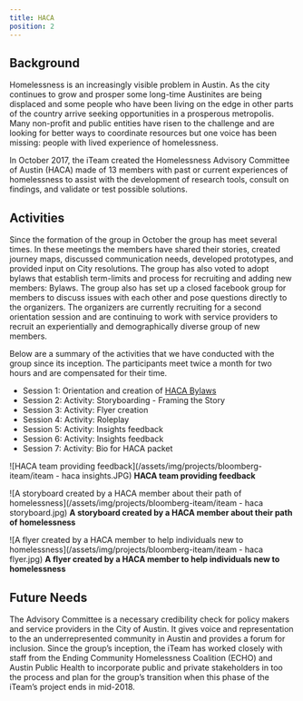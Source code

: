 ```yaml
---
title: HACA
position: 2
---
```


## Background

Homelessness is an increasingly visible problem in Austin. As the city continues to grow and prosper some long-time Austinites are being displaced and some people who have been living on the edge in other parts of the country arrive seeking opportunities in a prosperous metropolis. Many non-profit and public entities have risen to the challenge and are looking for better ways to coordinate resources but one voice has been missing: people with lived experience of homelessness.  

In October 2017, the iTeam created the Homelessness Advisory Committee of Austin (HACA) made of 13 members with past or current experiences of homelessness to assist with the development of research tools, consult on findings, and validate or test possible solutions.

## Activities
Since the formation of the group in October the group has meet several times. In these meetings the members have shared their stories, created journey maps, discussed communication needs, developed prototypes, and provided input on City resolutions. The group has also voted to adopt bylaws that establish term-limits and process for recruiting and adding new members: Bylaws. The group also has set up a closed facebook group for members to discuss issues with each other and pose questions directly to the organizers. The organizers are currently recruiting for a second orientation session and are continuing to work with service providers to recruit an experientially and demographically diverse group of new members. 

Below are a summary of the activities that we have conducted with the group since its inception. The participants meet twice a month for two hours and are compensated for their time.

* Session 1: Orientation and creation of [HACA Bylaws](https://docs.google.com/document/d/1h2Pw6D81-TwHv8OKyTIe-9STSLf392fKjjeydpA4Rwc/edit?usp=sharing)
* Session 2:  Activity: Storyboarding - Framing the Story
* Session 3: Activity: Flyer creation
* Session 4: Activity: Roleplay
* Session 5: Activity: Insights feedback
* Session 6: Activity: Insights feedback
* Session 7: Activity: Bio for HACA packet


![HACA team providing feedback](/assets/img/projects/bloomberg-iteam/iteam - haca insights.JPG)
**HACA team providing feedback**


![A storyboard created by a HACA member about their path of homelessness](/assets/img/projects/bloomberg-iteam/iteam - haca storyboard.jpg)
**A storyboard created by a HACA member about their path of homelessness**


![A flyer created by a HACA member to help individuals new to homelessness](/assets/img/projects/bloomberg-iteam/iteam - haca flyer.jpg)
**A flyer created by a HACA member to help individuals new to homelessness**

## Future Needs

The Advisory Committee is a necessary credibility check for policy makers and service providers in the City of Austin. It gives voice and representation to the an underrepresented community in Austin and provides a forum for inclusion. Since the group’s inception, the iTeam has worked closely with staff from the Ending Community Homelessness Coalition (ECHO) and Austin Public Health to incorporate public and private stakeholders in too the process and plan for the group’s transition when this phase of the iTeam’s project ends in mid-2018. 


